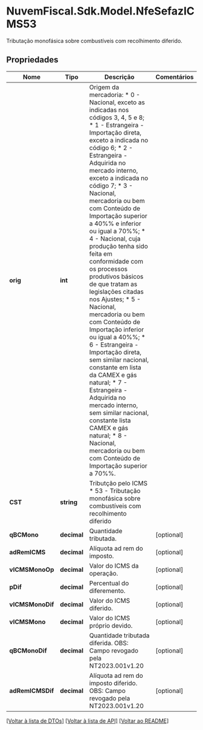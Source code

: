 # NuvemFiscal.Sdk.Model.NfeSefazICMS53
Tributação monofásica sobre combustíveis com recolhimento diferido.

## Propriedades

Nome | Tipo | Descrição | Comentários
------------ | ------------- | ------------- | -------------
**orig** | **int** | Origem da mercadoria:  * 0 - Nacional, exceto as indicadas nos códigos 3, 4, 5 e 8;  * 1 - Estrangeira - Importação direta, exceto a indicada no código 6;  * 2 - Estrangeira - Adquirida no mercado interno, exceto a indicada no código 7;  * 3 - Nacional, mercadoria ou bem com Conteúdo de Importação superior a 40%% e inferior ou igual a 70%%;  * 4 - Nacional, cuja produção tenha sido feita em conformidade com os processos produtivos básicos de que tratam as legislações citadas nos Ajustes;  * 5 - Nacional, mercadoria ou bem com Conteúdo de Importação inferior ou igual a 40%%;  * 6 - Estrangeira - Importação direta, sem similar nacional, constante em lista da CAMEX e gás natural;  * 7 - Estrangeira - Adquirida no mercado interno, sem similar nacional, constante lista CAMEX e gás natural;  * 8 - Nacional, mercadoria ou bem com Conteúdo de Importação superior a 70%%. | 
**CST** | **string** | Tributção pelo ICMS  * 53 - Tributação monofásica sobre combustíveis com recolhimento diferido | 
**qBCMono** | **decimal** | Quantidade tributada. | [optional] 
**adRemICMS** | **decimal** | Alíquota ad rem do imposto. | [optional] 
**vICMSMonoOp** | **decimal** | Valor do ICMS da operação. | [optional] 
**pDif** | **decimal** | Percentual do diferemento. | [optional] 
**vICMSMonoDif** | **decimal** | Valor do ICMS diferido. | [optional] 
**vICMSMono** | **decimal** | Valor do ICMS próprio devido. | [optional] 
**qBCMonoDif** | **decimal** | Quantidade tributada diferida.  OBS: Campo revogado pela NT2023.001v1.20 | [optional] 
**adRemICMSDif** | **decimal** | Alíquota ad rem do imposto diferido.  OBS: Campo revogado pela NT2023.001v1.20 | [optional] 

[[Voltar à lista de DTOs]](../README.md#documentation-for-models) [[Voltar à lista de API]](../README.md#documentation-for-api-endpoints) [[Voltar ao README]](../README.md)

